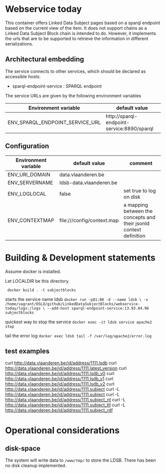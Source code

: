 Webservice today
================

This container offers Linked Data Subject pages based on a sparql endpoint based on the 
current view of the item. It does not support chains as a Linked Data Subject Block chain is intended to do.
However, it implements the urls that are to be supported to retrieve the information in different serializations.


## Architectural embedding
The service connects to other services, which should be declared as accessible hosts:

* sparql-endpoint-service : SPARQL endpoint

The service URLs are given by the following environment variables

| Environment variable | default value |
| -------------------- | ------------- |
| ENV_SPARQL_ENDPOINT_SERVICE_URL    | http://sparql-endpoint-service:8890/sparql |

## Configuration

| Environment variable | default value | comment |
| -------------------- | ------------- | --------|
| ENV_URI_DOMAIN | data.vlaanderen.be |
| ENV_SERVERNAME | ldsb-data.vlaanderen.be |
| ENV_LOGLOCAL   | false | set true to log on disk
| ENV_CONTEXTMAP | file:///config/context.map| a mapping between the concepts and their jsonld context definition


Building & Development statements
=================================
Assume docker is installed.


Let LOCALDIR be this directory.

`` docker build . -t subjectblocks``

starts the service name ldsb
``
   docker run -p81:80 -d --name ldsb \
   -v /home/vagrant/OSLO/github/LinkedDataSubjectBlocks/webservice-today/logs:/logs \
   --add-host sparql-endpoint-service:13.93.84.96 
   subjectblocks 
``

quickest way to stop the service
``docker exec -it ldsb service apache2 stop ``

tail the error log
``docker exec ldsb tail -f /var/log/apache2/error.log``


test examples
-------------
curl http://data.vlaanderen.be/id/address/1111.lsdb
curl http://data.vlaanderen.be/id/address/1111.latest_version
curl http://data.vlaanderen.be/id/address/1111.lsdb_v0
curl http://data.vlaanderen.be/id/address/1111.lsdb_v1
curl http://data.vlaanderen.be/id/address/1111.lsdb_v2
curl http://data.vlaanderen.be/id/address/1111.subject
curl -L http://data.vlaanderen.be/id/address/1111.subject
curl -L http://data.vlaanderen.be/id/address/1111.subject_nt
curl -L http://data.vlaanderen.be/id/address/1111.subject_ttl
curl -L http://data.vlaanderen.be/id/address/1111.subject_rdf


Operational considerations
==========================
disk-space
----------
The system will write data to `/www/tmp/` to store the LDSB. There has been no disk cleanup implemented.

